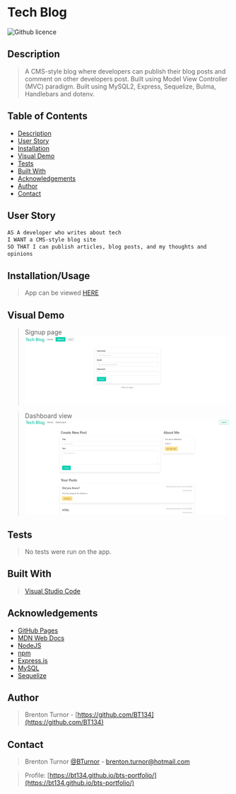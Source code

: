# Tech Blog 
![Github licence](http://img.shields.io/badge/license-MIT-blue.svg)
## Description

> A CMS-style blog where developers can publish their blog posts and comment on other developers post. Built using Model View Controller (MVC) paradigm. Built using MySQL2, Express, Sequelize, Bulma, Handlebars and dotenv.

 ## Table of Contents 
  - [Description](#description)
  - [User Story](#user-story)
  - [Installation](#installation)
  - [Visual Demo](#visual-demo)
  - [Tests](#tests)
  - [Built With](#built-with)
  - [Acknowledgements](#acknowledgements)
  - [Author](#author)
  - [Contact](#contact)

## User Story
```
AS A developer who writes about tech
I WANT a CMS-style blog site
SO THAT I can publish articles, blog posts, and my thoughts and opinions
```

## Installation/Usage

> App can be viewed [HERE]()

## Visual Demo

>Signup page
><img src="assets\images\signup-screen.JPG" alt= "Screenshot of signup screen">

>Dashboard view
><img src="assets\images\dashboard-screen.JPG" alt="Screenshot of dashboard screen">

## Tests

> No tests were run on the app.

## Built With

> [Visual Studio Code](https://code.visualstudio.com/)

## Acknowledgements

* [GitHub Pages](https://pages.github.com)
* [MDN Web Docs](https://developer.mozilla.org/en-US/)
* [NodeJS](https://nodejs.org/en/)
* [npm](https://www.npmjs.com/)
* [Express.js](https://expressjs.com/)
* [MySQL](https://www.mysql.com/)
* [Sequelize](https://sequelize.org/)

## Author

> Brenton Turnor - [https://github.com/BT134](https://github.com/BT134)

## Contact 

> Brenton Turnor [@BTurnor](https://twitter.com/BTurnor) - brenton.turnor@hotmail.com

> Profile: [https://bt134.github.io/bts-portfolio/](https://bt134.github.io/bts-portfolio/)